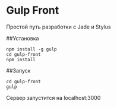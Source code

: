 # Gulp Front

Простой путь разработки с Jade и Stylus


##Установка
```
npm install -g gulp
cd gulp-front
npm install

```

##Запуск
```
cd gulp-front
gulp

```
Cервер запустится на localhost:3000







